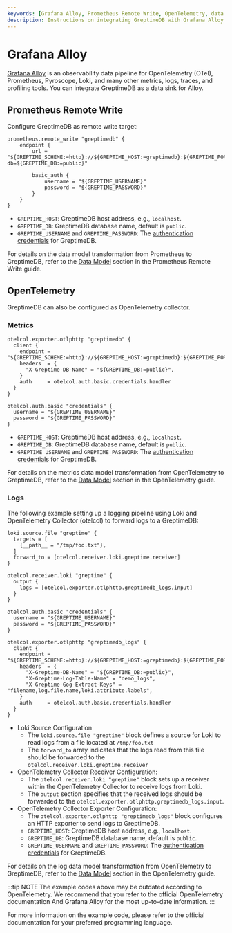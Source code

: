 ```yaml
---
keywords: [Grafana Alloy, Prometheus Remote Write, OpenTelemetry, data pipeline]
description: Instructions on integrating GreptimeDB with Grafana Alloy for Prometheus Remote Write and OpenTelemetry.
---
```


# Grafana Alloy

[Grafana Alloy](https://grafana.com/docs/alloy/latest/) is an observability data pipeline for OpenTelemetry (OTel), Prometheus, Pyroscope, Loki, and many other metrics, logs, traces, and profiling tools.
You can integrate GreptimeDB as a data sink for Alloy.

## Prometheus Remote Write

Configure GreptimeDB as remote write target:

```hcl
prometheus.remote_write "greptimedb" {
    endpoint {
        url = "${GREPTIME_SCHEME:=http}://${GREPTIME_HOST:=greptimedb}:${GREPTIME_PORT:=4000}/v1/prometheus/write?db=${GREPTIME_DB:=public}"

        basic_auth {
            username = "${GREPTIME_USERNAME}"
            password = "${GREPTIME_PASSWORD}"
        }
    }
}
```

- `GREPTIME_HOST`: GreptimeDB host address, e.g., `localhost`.
- `GREPTIME_DB`: GreptimeDB database name, default is `public`.
- `GREPTIME_USERNAME` and `GREPTIME_PASSWORD`: The [authentication credentials](/user-guide/deployments/authentication/static.md) for GreptimeDB.

For details on the data model transformation from Prometheus to GreptimeDB, refer to the [Data Model](/user-guide/ingest-data/for-observerbility/prometheus.md#data-model) section in the Prometheus Remote Write guide.

## OpenTelemetry

GreptimeDB can also be configured as OpenTelemetry collector.

### Metrics

```hcl
otelcol.exporter.otlphttp "greptimedb" {
  client {
    endpoint = "${GREPTIME_SCHEME:=http}://${GREPTIME_HOST:=greptimedb}:${GREPTIME_PORT:=4000}/v1/otlp/"
    headers  = {
      "X-Greptime-DB-Name" = "${GREPTIME_DB:=public}",
    }
    auth     = otelcol.auth.basic.credentials.handler
  }
}

otelcol.auth.basic "credentials" {
  username = "${GREPTIME_USERNAME}"
  password = "${GREPTIME_PASSWORD}"
}
```

- `GREPTIME_HOST`: GreptimeDB host address, e.g., `localhost`.
- `GREPTIME_DB`: GreptimeDB database name, default is `public`.
- `GREPTIME_USERNAME` and `GREPTIME_PASSWORD`: The [authentication credentials](/user-guide/deployments/authentication/static.md) for GreptimeDB.

For details on the metrics data model transformation from OpenTelemetry to GreptimeDB, refer to the [Data Model](/user-guide/ingest-data/for-observerbility/opentelemetry.md#data-model) section in the OpenTelemetry guide.

### Logs

The following example setting up a logging pipeline using Loki and OpenTelemetry Collector (otelcol) to forward logs to a GreptimeDB:

```hcl
loki.source.file "greptime" {
  targets = [
    {__path__ = "/tmp/foo.txt"},
  ]
  forward_to = [otelcol.receiver.loki.greptime.receiver]
}

otelcol.receiver.loki "greptime" {
  output {
    logs = [otelcol.exporter.otlphttp.greptimedb_logs.input]
  }
}

otelcol.auth.basic "credentials" {
  username = "${GREPTIME_USERNAME}"
  password = "${GREPTIME_PASSWORD}"
}

otelcol.exporter.otlphttp "greptimedb_logs" {
  client {
    endpoint = "${GREPTIME_SCHEME:=http}://${GREPTIME_HOST:=greptimedb}:${GREPTIME_PORT:=4000}/v1/otlp/"
    headers  = {
      "X-Greptime-DB-Name" = "${GREPTIME_DB:=public}",
      "X-Greptime-Log-Table-Name" = "demo_logs",
      "X-Greptime-Gog-Extract-Keys" = "filename,log.file.name,loki.attribute.labels",
    }
    auth     = otelcol.auth.basic.credentials.handler
  }
}
```

- Loki Source Configuration
  - The `loki.source.file "greptime"` block defines a source for Loki to read logs from a file located at `/tmp/foo.txt`
  - The `forward_to` array indicates that the logs read from this file should be forwarded to the `otelcol.receiver.loki.greptime.receiver`
- OpenTelemetry Collector Receiver Configuration:
  - The `otelcol.receiver.loki "greptime"` block sets up a receiver within the OpenTelemetry Collector to receive logs from Loki.
  - The `output` section specifies that the received logs should be forwarded to the `otelcol.exporter.otlphttp.greptimedb_logs.input`.
- OpenTelemetry Collector Exporter Configuration:
  - The `otelcol.exporter.otlphttp "greptimedb_logs"` block configures an HTTP exporter to send logs to GreptimeDB.
  - `GREPTIME_HOST`: GreptimeDB host address, e.g., `localhost`.
  - `GREPTIME_DB`: GreptimeDB database name, default is `public`.
  - `GREPTIME_USERNAME` and `GREPTIME_PASSWORD`: The [authentication credentials](/user-guide/deployments/authentication/static.md) for GreptimeDB.

For details on the log data model transformation from OpenTelemetry to GreptimeDB, refer to the [Data Model](/user-guide/ingest-data/for-observerbility/opentelemetry.md#data-model-1) section in the OpenTelemetry guide.

:::tip NOTE
The example codes above may be outdated according to OpenTelemetry. We recommend that you refer to the official OpenTelemetry documentation And Grafana Alloy for the most up-to-date information.
:::

For more information on the example code, please refer to the official documentation for your preferred programming language.

